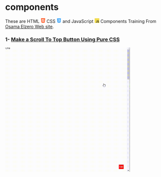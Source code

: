 # components

These are HTML <img src="./images/html-logo.png" alt="html-logo" width="15" height="15"> CSS <img src="./images/css-logo.png" alt="css-logo" width="15" height="15"> and JavaScript <img src="./images/JavaScript-logo.png" alt="html-logo" width="15" height="15"> Components Training From [Osama Elzero Web site](https://elzero.org/category/challenges/front-end-challenges/#google_vignette).

### 1- [Make a Scroll To Top Button Using Pure CSS]()

<img src="./images/scroll-to-top-pure-css.gif" alt="Scroll-to-top GIF" width="400" height="400">

